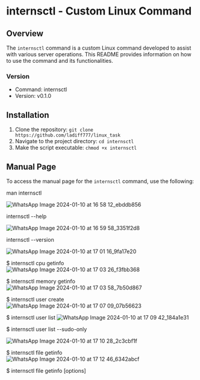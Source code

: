 # internsctl - Custom Linux Command

## Overview
The `internsctl` command is a custom Linux command developed to assist with various server operations. This README provides information on how to use the command and its functionalities.

### Version
- Command: internsctl
- Version: v0.1.0

## Installation
1. Clone the repository: `git clone https://github.com/ladiff777/linux_task`
2. Navigate to the project directory: `cd internsctl`
3. Make the script executable: `chmod +x internsctl`

## Manual Page
To access the manual page for the `internsctl` command, use the following:

man internsctl

![WhatsApp Image 2024-01-10 at 16 58 12_ebddb856](https://github.com/ladiff777/linux_task/assets/81437219/8cbd33c2-09e7-4b75-b1b7-1f04678cef03)


internsctl --help

![WhatsApp Image 2024-01-10 at 16 59 58_3351f2d8](https://github.com/ladiff777/linux_task/assets/81437219/3240b153-ddfa-465d-a15a-3e58e45a26fc)

internsctl --version

![WhatsApp Image 2024-01-10 at 17 01 16_9fa17e20](https://github.com/ladiff777/linux_task/assets/81437219/c2c4d23c-d23e-4873-9552-d5d7d0d0f0b3)

$ internsctl cpu getinfo
![WhatsApp Image 2024-01-10 at 17 03 26_f3fbb368](https://github.com/ladiff777/linux_task/assets/81437219/d23ba702-eb67-49bb-8344-59a26003b5d0)


$ internsctl memory getinfo
![WhatsApp Image 2024-01-10 at 17 03 58_7b50d867](https://github.com/ladiff777/linux_task/assets/81437219/11b0afb7-7b9a-4642-ade6-89beccb00c2d)

$ internsctl user create <username>
![WhatsApp Image 2024-01-10 at 17 07 09_07b56623](https://github.com/ladiff777/linux_task/assets/81437219/57a7eb1c-1093-4d67-8af1-499b3b2c9708)

$ internsctl user list
![WhatsApp Image 2024-01-10 at 17 09 42_184a1e31](https://github.com/ladiff777/linux_task/assets/81437219/a7714922-a212-4ed1-9064-28391a4b7be8)

$ internsctl user list --sudo-only

![WhatsApp Image 2024-01-10 at 17 10 28_2c3cbf1f](https://github.com/ladiff777/linux_task/assets/81437219/453be22f-0e0e-4f19-a7af-57f87784c4a6)

$ internsctl file getinfo <file-name>
![WhatsApp Image 2024-01-10 at 17 12 46_6342abcf](https://github.com/ladiff777/linux_task/assets/81437219/bfacfb84-7cb2-48af-b567-06f853ed553d)

$ internsctl file getinfo [options] <file-name>






